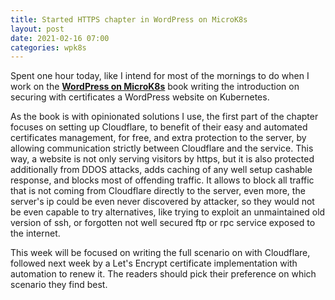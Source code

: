 ```yaml
---
title: Started HTTPS chapter in WordPress on MicroK8s
layout: post
date: 2021-02-16 07:00
categories: wpk8s
---
```


Spent one hour today, like I intend for most of the mornings to do when
I work on the **[WordPress on MicroK8s](https://bit.ly/wpk8s-leanpub)** book
writing the introduction on securing with certificates a WordPress website
on Kubernetes.

As the book is with opinionated solutions I use, the first part of the chapter
focuses on setting up Cloudflare, to benefit of their easy and automated
certificates management, for free, and extra protection to the server,
by allowing communication strictly between Cloudflare and the service. This way,
a website is not only serving visitors by https, but it is also protected
additionally from DDOS attacks, adds caching of any well setup cashable response,
and blocks most of offending traffic. It allows to block all traffic that is
not coming from Cloudflare directly to the server, even more, the server's ip
could be even never discovered by attacker, so they would not be even capable
to try alternatives, like trying to exploit an unmaintained old version of ssh,
or forgotten not well secured ftp or rpc service exposed to the internet.

This week will be focused on writing the full scenario on with Cloudflare, followed
next week by a Let's Encrypt certificate implementation with automation to renew it.
The readers should pick their preference on which scenario they find best.
